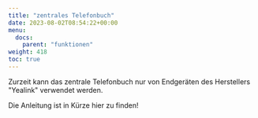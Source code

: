 ```yaml
---
title: "zentrales Telefonbuch"
date: 2023-08-02T08:54:22+00:00
menu:
  docs:
    parent: "funktionen"
weight: 418
toc: true
---
```

Zurzeit kann das zentrale Telefonbuch nur von Endgeräten des Herstellers "Yealink" verwendet werden.

Die Anleitung ist in Kürze hier zu finden!
